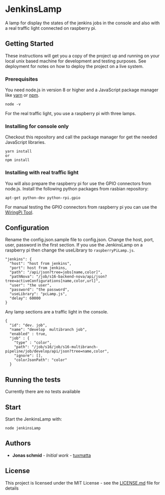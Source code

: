 # JenkinsLamp

A lamp for display the states of the jenkins jobs in the console and also with a real traffic light connected on raspberry pi.

## Getting Started

These instructions will get you a copy of the project up and running on your local unix based machine for development and testing purposes. See deployment for notes on how to deploy the project on a live system.

### Prerequisites

You need node.js in version 8 or higher and a JavaScript package manager like [yarn](https://github.com/yarnpkg/yarn) or [npm](https://www.npmjs.com/).

```
node -v
```

For the real traffic light, you use a raspberry pi with three lamps.

### Installing for console only

Checkout this repository and call the package manager for get the needed JavaScript libraries.

```
yarn install
or
npm install
```


### Installing with real traffic light

You will also prepare the raspberry pi for use the GPIO connectors from node.js. Install the following python packages from rasbian repository:

```
apt-get python-dev python-rpi.gpio
```

For manual testing the GPIO connectors from raspberry pi you can use the  [WiringPi Tool](http://wiringpi.com/).

## Configuration

Rename the config.json.sample file to config.json. Change the  host, port, user, password in the first section. If you use the JenkinsLamp on a raspberry pi then change the useLibrary to `raspberryPiLamp.js`.

```
"jenkins": {
  "host": "host from jenkins",
  "port": host from jenkins,
  "path": "/api/json?tree=jobs[name,color]",
  "pathNova": "/job/s16-backend-nova/api/json?tree=activeConfigurations[name,color,url]",
  "user": "the user",
  "password": "the password",
  "useLibrary": "pcLamp.js",
  "delay": 60000
}
```

Any lamp sections are a traffic light in the console.

```
{
  "id": "dev. job",
  "name": "develop  multibranch job",
  "enabled" : true,
  "job" : {
    "type" : "color",
    "path": "/job/s16/job/s16-multibranch-pipeline/job/develop/api/json?tree=name,color",
    "ignore": [],
    "colorJsonPath": "color"
  }
```

## Running the tests

Currently there are no tests available

## Start

Start the JenkinsLamp with:

```
node jenkinsLamp
```

## Authors

* **Jonas schmid** - *Initial work* - [tuxmatta](https://github.com/tuxmatta)

## License

This project is licensed under the MIT License - see the [LICENSE.md](LICENSE.md) file for details
